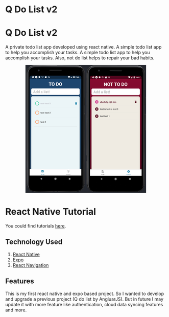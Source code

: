 # Q Do List v2
# Q Do List v2
A private todo list app developed using react native. 
A simple todo list app to help you accomplish your tasks. 
A simple todo list app to help you accomplish your tasks. 
Also, not do list helps to repair your bad habits.

<p align="center">
    <img src="Resources/qdolist.png" alt="Mockup" height="400" />
</p>

# React Native Tutorial
You could find tutorials [here](https://facebook.github.io/react-native/docs/getting-started.html).

## Technology Used
1. [React Native](https://facebook.github.io/react-native/)
2. [Expo](https://expo.io/@mahmudahsan)
3. [React Navigation](https://www.npmjs.com/package/react-navigation)

## Features
This is my first react native and expo based project. So I wanted to develop and upgrade a previous project (Q do list by AngluarJS).
But in future I may update it with more feature like authentication, cloud data syncing features and more.


